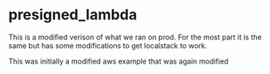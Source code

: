 # presigned_lambda
This is a modified verison of what we ran on prod. For the most part it is the same but has some modifications to get localstack to work.  

This was initially a modified aws example that was again modified